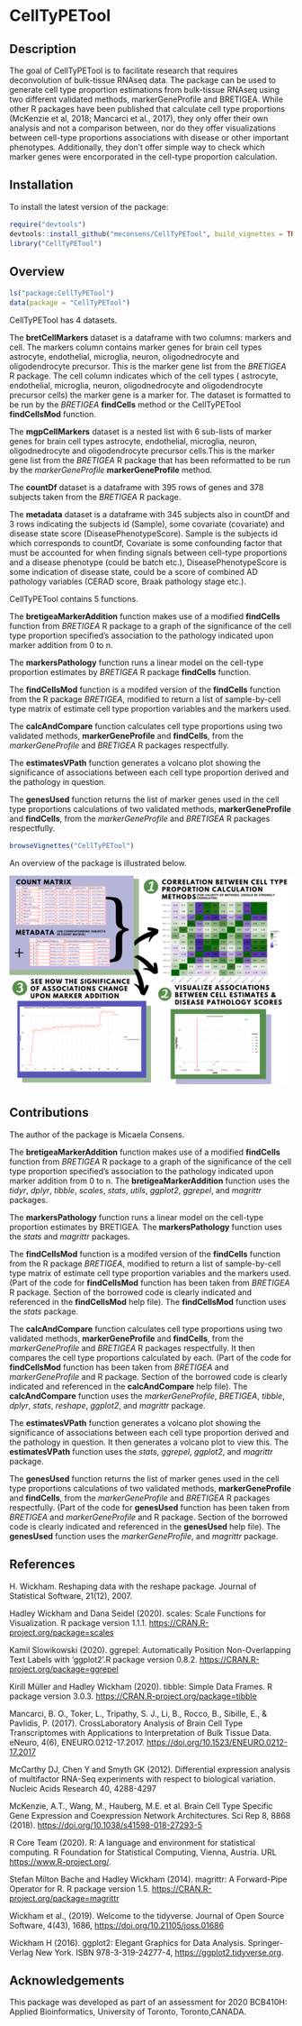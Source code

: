 
<!-- README.md is generated from README.Rmd. Please edit that file -->

# CellTyPETool

<!-- badges: start -->

<!-- badges: end -->

## Description

The goal of CellTyPETool is to facilitate research that requires
deconvolution of bulk-tissue RNAseq data. The package can be used to
generate cell type proportion estimations from bulk-tissue RNAseq using
two different validated methods, markerGeneProfile and BRETIGEA. While
other R packages have been published that calculate cell type
proportions (McKenzie et al, 2018; Mancarci et al., 2017), they only
offer their own analysis and not a comparison between, nor do they offer
visualizations between cell-type proportions associations with disease
or other important phenotypes. Additionally, they don’t offer simple way
to check which marker genes were encorporated in the cell-type
proportion calculation.

## Installation

To install the latest version of the package:

``` r
require("devtools")
devtools::install_github("meconsens/CellTyPETool", build_vignettes = TRUE)
library("CellTyPETool")
```

## Overview

``` r
ls("package:CellTyPETool")
data(package = "CellTyPETool")
```

CellTyPETool has 4 datasets.

The **bretCellMarkers** dataset is a dataframe with two columns: markers
and cell. The markers column contains marker genes for brain cell types
astrocyte, endothelial, microglia, neuron, oligodnedrocyte and
oligodendrocyte precursor. This is the marker gene list from the
*BRETIGEA* R package. The cell column indicates which of the cell types
( astrocyte, endothelial, microglia, neuron, oligodnedrocyte and
oligodendrocyte precursor cells) the marker gene is a marker for. The
dataset is formatted to be run by the *BRETIGEA* **findCells** method or
the CellTyPETool **findCellsMod** function.

The **mgpCellMarkers** dataset is a nested list with 6 sub-lists of
marker genes for brain cell types astrocyte, endothelial, microglia,
neuron, oligodnedrocyte and oligodendrocyte precursor cells.This is the
marker gene list from the *BRETIGEA* R package that has been reformatted
to be run by the *markerGeneProfile* **markerGeneProfile** method.

The **countDf** dataset is a dataframe with 395 rows of genes and 378
subjects taken from the *BRETIGEA* R package.

The **metadata** dataset is a dataframe with 345 subjects also in
countDf and 3 rows indicating the subjects id (Sample), some covariate
(covariate) and disease state score (DiseasePhenotypeScore). Sample is
the subjects id which corresponds to countDf, Covariate is some
confounding factor that must be accounted for when finding signals
between cell-type proportions and a disease phenotype (could be batch
etc.), DiseasePhenotypeScore is some indication of disease state, could
be a score of combined AD pathology variables (CERAD score, Braak
pathology stage etc.).

CellTyPETool contains 5 functions.

The **bretigeaMarkerAddition** function makes use of a modified
**findCells** function from *BRETIGEA* R package to a graph of the
significance of the cell type proportion specified’s association to the
pathology indicated upon marker addition from 0 to n.

The **markersPathology** function runs a linear model on the cell-type
proportion estimates by *BRETIGEA* R package **findCells** function.

The **findCellsMod** function is a modifed version of the **findCells**
function from the R package *BRETIGEA*, modified to return a list of
sample-by-cell type matrix of estimate cell type proportion variables
and the markers used.

The **calcAndCompare** function calculates cell type proportions using
two validated methods, **markerGeneProfile** and **findCells**, from the
*markerGeneProfile* and *BRETIGEA* R packages respectfully.

The **estimatesVPath** function generates a volcano plot showing the
significance of associations between each cell type proportion derived
and the pathology in question.

The **genesUsed** function returns the list of marker genes used in the
cell type proportions calculations of two validated methods,
**markerGeneProfile** and **findCells**, from the *markerGeneProfile*
and *BRETIGEA* R packages respectfully.

``` r
browseVignettes("CellTyPETool")
```

An overview of the package is illustrated below.

![](./inst/extdata/CellTyPEToolOverview.PNG)

## Contributions

The author of the package is Micaela Consens.

The **bretigeaMarkerAddition** function makes use of a modified
**findCells** function from *BRETIGEA* R package to a graph of the
significance of the cell type proportion specified’s association to the
pathology indicated upon marker addition from 0 to n. The
**bretigeaMarkerAddition** function uses the *tidyr*, *dplyr*, *tibble*,
*scales*, *stats*, *utils*, *ggplot2*, *ggrepel*, and *magrittr*
packages.

The **markersPathology** function runs a linear model on the cell-type
proportion estimates by BRETIGEA. The **markersPathology** function uses
the *stats* and *magrittr* packages.

The **findCellsMod** function is a modifed version of the **findCells**
function from the R package *BRETIGEA*, modified to return a list of
sample-by-cell type matrix of estimate cell type proportion variables
and the markers used. (Part of the code for **findCellsMod** function
has been taken from *BRETIGEA* R package. Section of the borrowed code
is clearly indicated and referenced in the **findCellsMod** help file).
The **findCellsMod** function uses the *stats* package.

The **calcAndCompare** function calculates cell type proportions using
two validated methods, **markerGeneProfile** and **findCells**, from the
*markerGeneProfile* and *BRETIGEA* R packages respectfully. It then
compares the cell type proportions calculated by each. (Part of the code
for **findCellsMod** function has been taken from *BRETIGEA* and
*markerGeneProfile* and R package. Section of the borrowed code is
clearly indicated and referenced in the **calcAndCompare** help file).
The **calcAndCompare** function uses the *markerGeneProfile*,
*BRETIGEA*, *tibble*, *dplyr*, *stats*, *reshape*, *ggplot2*, and
*magrittr* package.

The **estimatesVPath** function generates a volcano plot showing the
significance of associations between each cell type proportion derived
and the pathology in question. It then generates a volcano plot to view
this. The **estimatesVPath** function uses the *stats*, *ggrepel*,
*ggplot2*, and *magrittr* package.

The **genesUsed** function returns the list of marker genes used in the
cell type proportions calculations of two validated methods,
**markerGeneProfile** and **findCells**, from the *markerGeneProfile*
and *BRETIGEA* R packages respectfully. (Part of the code for
**genesUsed** function has been taken from *BRETIGEA* and
*markerGeneProfile* and R package. Section of the borrowed code is
clearly indicated and referenced in the **genesUsed** help file). The
**genesUsed** function uses the *markerGeneProfile*, and *magrittr*
package.

## References

H. Wickham. Reshaping data with the reshape package. Journal of
Statistical Software, 21(12), 2007.

Hadley Wickham and Dana Seidel (2020). scales: Scale Functions for
Visualization. R package version 1.1.1.
<https://CRAN.R-project.org/package=scales>

Kamil Slowikowski (2020). ggrepel: Automatically Position
Non-Overlapping Text Labels with ‘ggplot2’.R package version 0.8.2.
<https://CRAN.R-project.org/package=ggrepel>

Kirill Müller and Hadley Wickham (2020). tibble: Simple Data Frames. R
package version 3.0.3. <https://CRAN.R-project.org/package=tibble>

Mancarci, B. O., Toker, L., Tripathy, S. J., Li, B., Rocco, B., Sibille,
E., & Pavlidis, P. (2017). CrossLaboratory Analysis of Brain Cell Type
Transcriptomes with Applications to Interpretation of Bulk Tissue Data.
eNeuro, 4(6), ENEURO.0212-17.2017.
<https://doi.org/10.1523/ENEURO.0212-17.2017>

McCarthy DJ, Chen Y and Smyth GK (2012). Differential expression
analysis of multifactor RNA-Seq experiments with respect to biological
variation. Nucleic Acids Research 40, 4288-4297

McKenzie, A.T., Wang, M., Hauberg, M.E. et al. Brain Cell Type Specific
Gene Expression and Coexpression Network Architectures. Sci Rep 8, 8868
(2018). <https://doi.org/10.1038/s41598-018-27293-5>

R Core Team (2020). R: A language and environment for statistical
computing. R Foundation for Statistical Computing, Vienna, Austria. URL
<https://www.R-project.org/>.

Stefan Milton Bache and Hadley Wickham (2014). magrittr: A Forward-Pipe
Operator for R. R package version 1.5.
<https://CRAN.R-project.org/package=magrittr>

Wickham et al., (2019). Welcome to the tidyverse. Journal of Open Source
Software, 4(43), 1686, <https://doi.org/10.21105/joss.01686>

Wickham H (2016). ggplot2: Elegant Graphics for Data Analysis.
Springer-Verlag New York. ISBN 978-3-319-24277-4,
<https://ggplot2.tidyverse.org>.

## Acknowledgements

This package was developed as part of an assessment for 2020 BCB410H:
Applied Bioinformatics, University of Toronto, Toronto,CANADA.
